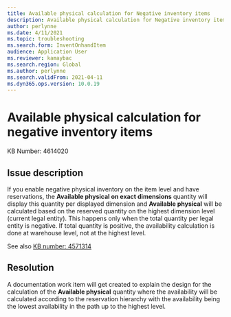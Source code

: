 ```yaml
---
title: Available physical calculation for Negative inventory items
description: Available physical calculation for Negative inventory items
author: perlynne
ms.date: 4/11/2021
ms.topic: troubleshooting
ms.search.form: InventOnhandItem
audience: Application User
ms.reviewer: kamaybac
ms.search.region: Global
ms.author: perlynne
ms.search.validFrom: 2021-04-11
ms.dyn365.ops.version: 10.0.19
---
```

<!-- KFM: The title should describe an issue -->
# Available physical calculation for negative inventory items

KB Number: 4614020

## Issue description
<!-- KFM: What is the issue? What is the actual vs. the expected behavior? -->
If you enable negative physical inventory on the item level and have reservations, the **Available physical on exact dimensions** quantity will display this quantity per displayed dimension and **Available physical** will be calculated based on the reserved quantity on the highest dimension level (current legal entity). This happens only when the total quantity per legal entity is negative. If total quantity is positive, the availability calculation is done at warehouse level, not at the highest level.

See also [KB number: 4571314](https://fix.lcs.dynamics.com/Issue/Details?bugId=374704&dbType=3&qc=86d62a3c2da9d3023f8df5d0847c0423ff7b65c22f79d2e48fe3de4f5f1c198b)

## Resolution
<!-- KFM: This resolution promises documentation that doesn't exist. Please revise or remove this topic. -->

A documentation work item will get created to explain the design for the calculation of the **Available physical** quantity where the availability will be calculated according to the reservation hierarchy with the availability being the lowest availability in the path up to the highest level.
